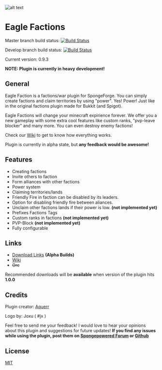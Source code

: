 ![alt text](http://i.imgur.com/Lh7W1Mo.png)

# Eagle Factions

Master branch build status: [![Build Status](https://travis-ci.org/Aquerr/EagleFactions.svg?branch=master)](https://travis-ci.org/Aquerr/EagleFactions)

Develop branch build status: [![Build Status](https://travis-ci.org/Aquerr/EagleFactions.svg?branch=develop)](https://travis-ci.org/Aquerr/EagleFactions)

Current version: 0.9.3

**NOTE: Plugin is currently in heavy development!**

## General
Eagle Faction is a factions/war plugin for SpongeForge. You can simply create factions and claim territories by using "power". Yes! Power! Just like in the original factions plugin made for Bukkit (and Spigot).

Eagle Factions will change your minecraft expirience forever. We offer you a new gameplay with some extra cool features like custom ranks, "pvp-leave blocker" and many more. You can even destroy enemy factions!

Check our [Wiki](https://github.com/Aquerr/EagleFactions/wiki) to get to know how everything works.

Plugin is currently in alpha state, but **any feedback would be awesome!**

## Features

* Creating factions
* Invite others to faction
* Form alliances with other factions
* Power system
* Claiming territories/lands
* Friendly Fire in faction can be disabled by its leaders.
* Option for disabling friendly fire between aliances.
* Unclaim other factions lands if their power is low. **(not implemented yet)**
* Prefixes Factions Tags
* Custom ranks in factions **(not implemented yet)**
* PVP-Block **(not implemented yet)**
* Fully configurable

## Links

* [Download Links](https://github.com/Aquerr/EagleFactions/releases) **(Alpha Builds)**
* [Wiki](https://github.com/Aquerr/EagleFactions/wiki)
* ~~Ore~~

Recommended downloads will be **available** when version of the plugin hits **1.0.0**

## Credits

Plugin creator: [Aquerr](https://github.com/Aquerr)

Logo by: Joxu ( #jx )

Feel free to send me your feedback! I would love to hear your opinions about this plugin and suggestions for future updates!
**If you find any issues while using the plugin, post them on [Spongepowered Forum](https://forums.spongepowered.org/t/eagle-factions-a-simple-yet-powerful-war-plugin/20749) or [Github](https://github.com/Aquerr/EagleFactions/issues)**

## License

[MIT](https://github.com/Aquerr/EagleFactions/blob/master/LICENSE)
